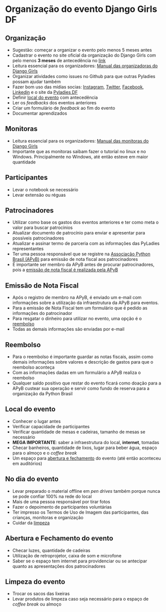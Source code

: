 # Organização do evento Django Girls DF


## Organização

- Sugestão: começar a organizar o evento pelo menos 5 meses antes
- Cadastrar o evento no site oficial da organização do Django Girls com pelo menos **3 meses** de antecedência no [link](https://djangogirls.org/organize/)
- Leitura essencial para os organizadores: [Manual das organizadoras do Django Girls](https://organize.djangogirls.org/)
- Organizar atividades como issues no Github para que outras Pyladies possam ajudar também
- Fazer bom uso das mídias socias: [Instagram](https://instagram.com/pyladiesdf), [Twitter](https://twitter.com/pyladiesdf), [Facebook](https://www.facebook.com/pyladiesdf/), [Linkedin](https://www.linkedin.com/company/pyladies-df/) e o site da [Pyladies DF](http://df.pyladies.com)
- Definir [local do evento](#local-do-evento) com antecedência
- Ler os *feedbacks* dos eventos anteriores
- Criar um formulário de *feedback* ao fim do evento
- Documentar aprendizados



## Monitoras

- Leitura essencial para os organizadores: [Manual das monitoras do Django Girls](https://coach.djangogirls.org/)
- Importante que as monitoras saibam fazer o tutorial no linux e no Windows. Principalmente no Windows, até então esteve em maior quantidade


## Participantes

- Levar o notebook se necessário
- Levar extensão ou réguas

## Patrocinadores

- Utilizar como base os gastos dos eventos anteriores e ter como meta o valor para buscar patrocínios    
- Atualizar documento de patrocínio para enviar e apresentar para possíveis patrocinadores
- Atualizar e assinar termo de parceria com as informações das PyLadies representantes
- Ter uma pessoa responsável que se registre na [Associação Python Brasil (APyB)](https://associacao.python.org.br/) para emissão de nota fiscal aos patrocinadores
- É importante ser membro da APyB antes de procurar patrocinadores, pois a [emissão de nota fiscal é realizada pela APyB](#emissão-de-nota-fiscal)


## Emissão de Nota Fiscal

- Após o registro de membro na APyB, é enviado um e-mail com informações sobre a utilização da infraestrutura da APyB para eventos.
- Para a emissão de Nota Fiscal tem um formulário que é pedido as informações do patrocinador
- Para resgatar o dinheiro para utilizar no evento, uma opção é o [reembolso]()
- Todas as demais informações são enviadas por e-mail

## Reembolso

- Para o reembolso é importante guardar as notas fiscais, assim como demais informações sobre valores e descrição de gastos para que o reembolso aconteça
- Com as informações dadas em um formulário a APyB realiza o reembolso
- Qualquer saldo positivo que restar do evento ficará como doação para a APyB custear sua operação e servir como fundo de reserva para a organização da Python Brasil


## Local do evento

- Conhecer o lugar antes
- Verificar capacidade de participantes
- Verificar quantidade de mesas e cadeiras, tamanho de mesas se necessário
- **MEGA IMPORTANTE**: saber a infraestrutura do local, **internet**, tomadas
- Checar banheiros, quantidade de lixos, lugar para beber água, espaço para o almoço e o *coffee break*
- Um espaço para [abertura e fechamento](#abertura-e-fechamento-do-evento) do evento (até então aconteceu em auditórios)

## No dia do evento

- Levar preparado o material offline em *pen drives* também porque nunca se pode confiar 100% na rede do local
- Mais de uma pessoa responsável por tirar fotos
- Fazer o depoimento de participantes voluntárias
- Ter impresso os Termos de Uso de Imagem das participantes, das crianças, monitoras e organização
- Cuidar da [limpeza]()


## Abertura e Fechamento do evento

- Checar luzes, quantidade de cadeiras
- Utilização de retroprojetor, caixa de som e microfone
- Saber se o espaço tem internet para providenciar ou se antecipar quanto as apresentações dos patrocinadores


## Limpeza do evento

- Trocar os sacos das lixeiras
- Levar produtos de limpeza caso seja necessário para o espaço de *coffee break* ou almoço
